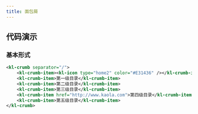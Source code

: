 ```yaml
---
title: 面包屑
---
```


## 代码演示

### 基本形式

<!-- demo_start -->
<div class="m-example"></div>

```xml
<kl-crumb separator="/">
    <kl-crumb-item><kl-icon type="home2" color="#E31436" /></kl-crumb-item>
    <kl-crumb-item>第一级目录</kl-crumb-item>
    <kl-crumb-item>第二级目录</kl-crumb-item>
    <kl-crumb-item>第三级目录</kl-crumb-item>
    <kl-crumb-item href="http://www.kaola.com">第四级目录</kl-crumb-item>
    <kl-crumb-item>第五级目录</kl-crumb-item>
</kl-crumb>
```
<!-- demo_end -->
